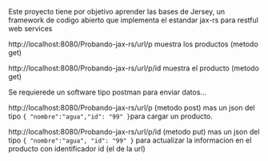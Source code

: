 Este proyecto tiene por objetivo aprender las bases de Jersey, un framework de codigo abierto que implementa el estandar jax-rs para restful web services

http://localhost:8080/Probando-jax-rs/url/p muestra los productos (metodo get)

http://localhost:8080/Probando-jax-rs/url/p/id muestra el producto (metodo get)


Se requierede un software tipo postman para enviar datos...

http://localhost:8080/Probando-jax-rs/url/p (metodo post) mas un json del tipo ```{ "nombre":"agua","id": "99" }```para cargar un producto.

http://localhost:8080/Probando-jax-rs/url/p/id (metodo put) mas un json del tipo ```{ "nombre":"agua", "id": "99" }``` para actualizar la informacion en el producto con identificador id (el de la url)





